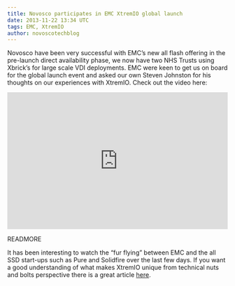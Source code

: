 ```yaml
---
title: Novosco participates in EMC XtremIO global launch
date: 2013-11-22 13:34 UTC
tags: EMC, XtremIO
author: novoscotechblog
---
```

Novosco have been very successful with EMC’s new all flash offering in the pre-launch direct availability phase, we now have two NHS Trusts using Xbrick’s for large scale VDI deployments. EMC were keen to get us on board for the global launch event and asked our own Steven Johnston for his thoughts on our experiences with XtremIO. Check out the video here:

<style>.embed-container { position: relative; padding-bottom: 56.25%; padding-top: 30px; height: 0; overflow: hidden; max-width: 100%; height: auto; } .embed-container iframe, .embed-container object, .embed-container embed { position: absolute; top: 0; left: 0; width: 100%; height: 100%; }</style><div class='embed-container'><iframe src='http://www.youtube.com/embed/UxnX1VjOLIY' frameborder='0' allowfullscreen></iframe></div>

READMORE

It has been interesting to watch the “fur flying” between EMC and the all SSD start-ups such as Pure and Solidfire over the last few days. If you want a good understanding of what makes XtremIO unique from technical nuts and bolts perspective there is a great article [here](http://www.xtremio.com/3493).